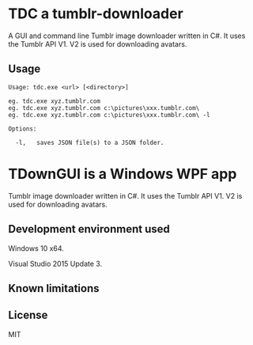 # TDC a tumblr-downloader
A GUI and command line Tumblr image downloader written in C#.
It uses the Tumblr API V1. V2 is used for downloading avatars.

## Usage
```
Usage: tdc.exe <url> [<directory>]

eg. tdc.exe xyz.tumblr.com
eg. tdc.exe xyz.tumblr.com c:\pictures\xxx.tumblr.com\
eg. tdc.exe xyz.tumblr.com c:\pictures\xxx.tumblr.com\ -l

Options:

  -l,   saves JSON file(s) to a JSON folder. 
```

# TDownGUI is a Windows WPF app 
Tumblr image downloader written in C#.
It uses the Tumblr API V1. V2 is used for downloading avatars.

## Development environment used
Windows 10 x64.

Visual Studio 2015 Update 3.

## Known limitations

## License
MIT
